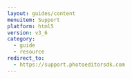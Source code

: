 ```yaml
---
layout: guides/content
menuitem: Support
platform: html5
version: v3_6
category: 
  - guide
  - resource
redirect_to:
  - https://support.photoeditorsdk.com
---
```

